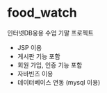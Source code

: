 # food_watch

인터넷DB웅용 수업 기말 프로젝트
* JSP 이용
* 게시판 기능 포함
* 회원 가입, 인증 기능 포함
* 자바빈즈 이용
* 데이터베이스 연동 (mysql 이용)
